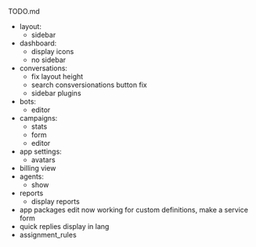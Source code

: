 TODO.md

+ layout:
  + sidebar
+ dashboard:
  + display icons
  + no sidebar
+ conversations:
  + fix layout height
  + search consversionations button fix
  + sidebar plugins
+ bots:
  + editor
+ campaigns:
  + stats
  + form
  + editor
+ app settings:
  + avatars
+ billing view
+ agents:
  + show
+ reports
  + display reports
+ app packages edit now working for custom definitions, make a service form
+ quick replies display in lang
+ assignment_rules
